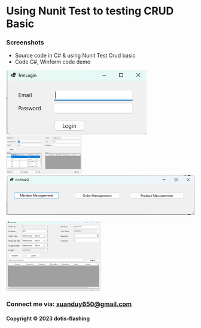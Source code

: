 # Using Nunit Test to testing CRUD Basic
### Screenshots
* Source code in C# & using Nunit Test Crud basic
* Code C#, Winform code demo

![Login](https://github.com/dotis-flashing/test/blob/main/login.png)  <img src="https://github.com/dotis-flashing/test/raw/main/registeraccount.png" alt="Register" height="40%" width="40%"/>
![Main](https://github.com/dotis-flashing/test/blob/main/main.png)

<img src="https://github.com/dotis-flashing/test/blob/main/show.png" alt="Show" height="50%" width="50%"/>

### Connect me via: xuanduy650@gmail.com
#### Copyright &#169; 2023 dotis-flashing
